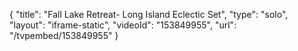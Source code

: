 {
    "title": "Fall Lake Retreat- Long Island Eclectic Set",
    "type": "solo",
    "layout": "iframe-static",
    "videoId": "153849955",
    "url": "\/tvpembed\/153849955"
}